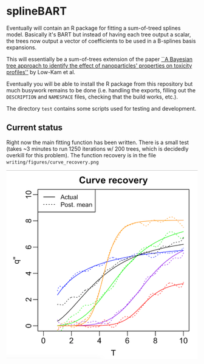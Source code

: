 # splineBART

Eventually will contain an R package for fitting a sum-of-treed splines model.
Basically it's BART but instead of having each tree output a scalar, the trees now output a vector of coefficients to be used in a B-splines basis expansions.

This will essentially be a sum-of-trees extension of the paper [``A Bayesian tree approach to identify the effect of nanoparticles' properties on toxicity profiles''](https://projecteuclid.org/euclid.aoas/1430226097) by Low-Kam et al.

Eventually you will be able to install the R package from this repository but much busywork remains to be done (i.e. handling the exports, filling out the `DESCRIPTION` and `NAMESPACE` files, checking that the build works, etc.).


The directory `test` contains some scripts used for testing and development.

## Current status

Right now the main fitting function has been written.
There is a small test (takes ~3 minutes to run 1250 iterations w/ 200 trees, which is decidedly overkill for this problem).
The function recovery is in the file `writing/figures/curve_recovery.png`


![my image](https://github.com/skdeshpande91/spline_BART/blob/main/writing/figures/curve_recovery.png)
